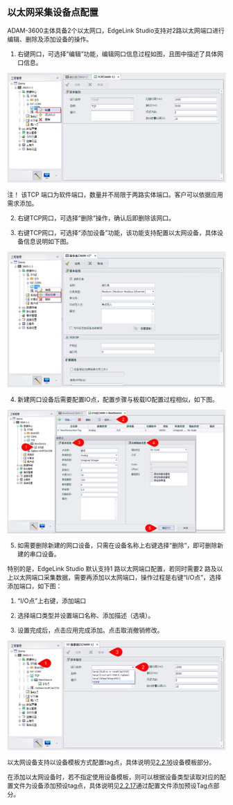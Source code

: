 ## 以太网采集设备点配置

ADAM-3600主体具备2个以太网口，EdgeLink Studio支持对2路以太网端口进行编辑、删除及添加设备的操作。

1. 右键网口，可选择“编辑”功能，编辑网口信息过程如图，且图中描述了具体网口信息。　

![](TCP_1.png)

注！ 该TCP 端口为软件端口，数量并不局限于两路实体端口。客户可以依据应用需求添加。

2.	右键TCP网口，可选择“删除”操作，确认后即删除该网口。　

3.	右键TCP网口，可选择“添加设备”功能，该功能支持配置以太网设备，具体设备信息说明如下图。

![](TCP_2.png)

4.	新建网口设备后需要配置IO点，配置步骤与板载IO配置过程相似，如下图。

![](TCP_3.png)

5.	如需要删除新建的网口设备，只需在设备名称上右键选择“删除”，即可删除新建的串口设备。　

特别的是，EdgeLink Studio 默认支持1 路以太网端口配置，若同时需要2 路及以上以太网端口采集数据，需要再添加以太网端口，操作过程是右键“I/O点”，选择添加端口，如下图：

1. “I/O点”上右键，添加端口

2. 选择端口类型并设置端口名称、添加描述（选填）。

3. 设置完成后，点击应用完成添加。点击取消撤销修改。

![](TCP_4.png)

以太网设备支持以设备模板方式配置tag点，具体说明见[2.2.16](DeviceTemplate.html)设备模板部分。

在添加以太网设备时，若不指定使用设备模板，则可以根据设备类型读取对应的配置文件为设备添加预设tag点，具体说明见[2.2.17](TagTemplate.html)通过配置文件添加预设Tag点部分。


